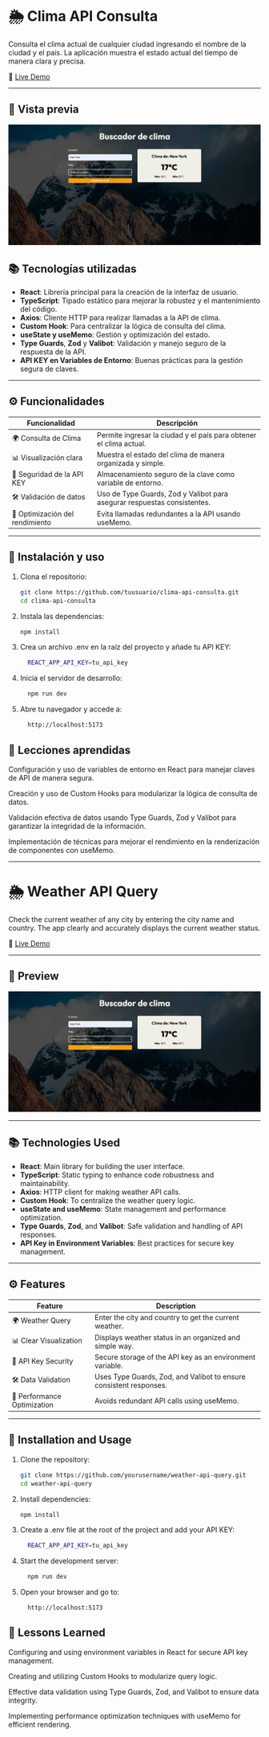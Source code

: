 # 🌦️ Clima API Consulta

Consulta el clima actual de cualquier ciudad ingresando el nombre de la ciudad y el país. La aplicación muestra el estado actual del tiempo de manera clara y precisa.

🔗 [Live Demo](https://clima-api-consulta.netlify.app/)

---
## 🌅 Vista previa

![Preview](./img-readme/clima-preview.png)

## 📚 Tecnologías utilizadas

- **React**: Librería principal para la creación de la interfaz de usuario.  
- **TypeScript**: Tipado estático para mejorar la robustez y el mantenimiento del código.  
- **Axios**: Cliente HTTP para realizar llamadas a la API de clima.  
- **Custom Hook**: Para centralizar la lógica de consulta del clima.  
- **useState y useMemo**: Gestión y optimización del estado.  
- **Type Guards**, **Zod** y **Valibot**: Validación y manejo seguro de la respuesta de la API.  
- **API KEY en Variables de Entorno**: Buenas prácticas para la gestión segura de claves.  

---

## ⚙️ Funcionalidades

| Funcionalidad                                | Descripción                                                                 |
|----------------------------------------------|-----------------------------------------------------------------------------|
| 🌍 Consulta de Clima                          | Permite ingresar la ciudad y el país para obtener el clima actual.            |
| 📊 Visualización clara                        | Muestra el estado del clima de manera organizada y simple.                   |
| 🔑 Seguridad de la API KEY                    | Almacenamiento seguro de la clave como variable de entorno.                  |
| 🛠️ Validación de datos                        | Uso de Type Guards, Zod y Valibot para asegurar respuestas consistentes.      |
| 🚀 Optimización del rendimiento               | Evita llamadas redundantes a la API usando useMemo.                          |

---

## 🚀 Instalación y uso

1. Clona el repositorio:

   ```bash
   git clone https://github.com/tuusuario/clima-api-consulta.git
   cd clima-api-consulta
   ```
2. Instala las dependencias:
   ```bash
   npm install
3. Crea un archivo .env en la raíz del proyecto y añade tu API KEY:
   ```bash
     REACT_APP_API_KEY=tu_api_key
    ```
4. Inicia el servidor de desarrollo:
   ```bash
     npm run dev
    ```
5. Abre tu navegador y accede a:
   ```bash
     http://localhost:5173
    ```
   
## 🌟 Lecciones aprendidas
Configuración y uso de variables de entorno en React para manejar claves de API de manera segura.

Creación y uso de Custom Hooks para modularizar la lógica de consulta de datos.

Validación efectiva de datos usando Type Guards, Zod y Valibot para garantizar la integridad de la información.

Implementación de técnicas para mejorar el rendimiento en la renderización de componentes con useMemo.


---

# 🌦️ Weather API Query

Check the current weather of any city by entering the city name and country. The app clearly and accurately displays the current weather status.

🔗 [Live Demo](https://clima-api-consulta.netlify.app/)

---

## 🌅 Preview

![Preview](./img-readme/clima-preview.png)

---

## 📚 Technologies Used

- **React**: Main library for building the user interface.  
- **TypeScript**: Static typing to enhance code robustness and maintainability.  
- **Axios**: HTTP client for making weather API calls.  
- **Custom Hook**: To centralize the weather query logic.  
- **useState and useMemo**: State management and performance optimization.  
- **Type Guards**, **Zod**, and **Valibot**: Safe validation and handling of API responses.  
- **API Key in Environment Variables**: Best practices for secure key management.  

---

## ⚙️ Features

| Feature                                    | Description                                                              |
|--------------------------------------------|--------------------------------------------------------------------------|
| 🌍 Weather Query                           | Enter the city and country to get the current weather.                    |
| 📊 Clear Visualization                     | Displays weather status in an organized and simple way.                   |
| 🔑 API Key Security                        | Secure storage of the API key as an environment variable.                 |
| 🛠️ Data Validation                        | Uses Type Guards, Zod, and Valibot to ensure consistent responses.         |
| 🚀 Performance Optimization                | Avoids redundant API calls using useMemo.                                 |

---

## 🚀 Installation and Usage

1. Clone the repository:

   ```bash
   git clone https://github.com/yourusername/weather-api-query.git
   cd weather-api-query
2. Install dependencies:
   ```bash
   npm install
3. Create a .env file at the root of the project and add your API KEY:
   ```bash
     REACT_APP_API_KEY=tu_api_key
    ```
4. Start the development server:
   ```bash
     npm run dev
    ```
5. Open your browser and go to:
   ```bash
     http://localhost:5173
    ```
## 🌟 Lessons Learned
Configuring and using environment variables in React for secure API key management.

Creating and utilizing Custom Hooks to modularize query logic.

Effective data validation using Type Guards, Zod, and Valibot to ensure data integrity.

Implementing performance optimization techniques with useMemo for efficient rendering.
